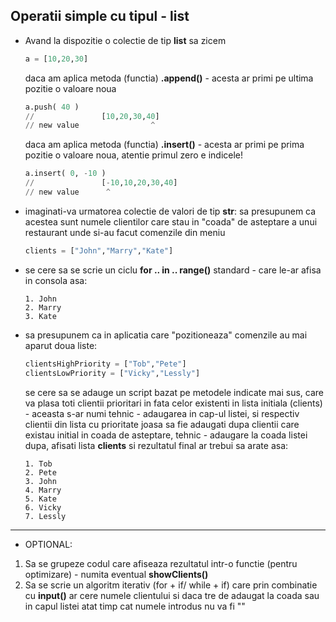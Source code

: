 ## Operatii simple cu tipul - list


* Avand la dispozitie o colectie de tip **list** sa zicem 
  ```py
  a = [10,20,30]
  ```
  daca am aplica metoda (functia) **.append()** - acesta ar primi pe ultima pozitie o valoare noua
  ```py
  a.push( 40 )
  //               [10,20,30,40]
  // new value                ^
  ```
  daca am aplica metoda (functia) **.insert()** - acesta ar primi pe prima pozitie o valoare noua, atentie primul zero e indicele!
  ```py
  a.insert( 0, -10 )
  //               [-10,10,20,30,40]
  // new value      ^
  ```

* imaginati-va urmatorea colectie de valori de tip **str**: sa presupunem ca acestea sunt numele clientilor care stau in "coada" de asteptare a unui restaurant unde si-au facut comenzile din meniu 
  ```py
  clients = ["John","Marry","Kate"]
  ```
* se cere sa se scrie un ciclu **for .. in .. range()** standard - care le-ar afisa in consola asa:
  ```
  1. John
  2. Marry
  3. Kate
  ```
* sa presupunem ca in aplicatia care "pozitioneaza"  comenzile au mai aparut doua liste:
  ```py
  clientsHighPriority = ["Tob","Pete"]
  clientsLowPriority = ["Vicky","Lessly"]
  ```
  se cere sa se adauge un script bazat pe metodele indicate mai sus, care va plasa toti clientii prioritari in fata celor existenti in lista initiala (clients) -  aceasta s-ar numi tehnic - adaugarea in cap-ul listei, si respectiv clientii din lista cu prioritate joasa sa fie adaugati dupa clientii care existau initial in coada de asteptare, tehnic - adaugare la coada listei
  dupa, afisati lista **clients** si rezultatul final ar trebui sa arate asa:
  ```
  1. Tob
  2. Pete
  3. John
  4. Marry
  5. Kate
  6. Vicky
  7. Lessly
  ```   
---
* OPTIONAL:
 1. Sa se grupeze codul care afiseaza rezultatul intr-o functie (pentru optimizare) - numita eventual **showClients()**
 2. Sa se scrie un algoritm iterativ (for + if/ while + if) care prin combinatie cu **input()** ar cere numele clientului si daca tre de adaugat la coada sau in capul listei atat timp cat numele introdus nu va fi ""
  
  
